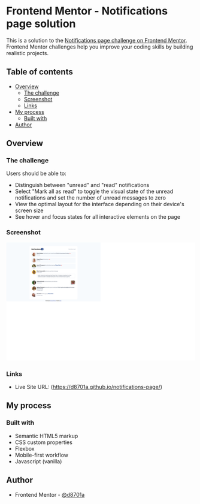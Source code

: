 # Frontend Mentor - Notifications page solution

This is a solution to the [Notifications page challenge on Frontend Mentor](https://www.frontendmentor.io/challenges/notifications-page-DqK5QAmKbC). Frontend Mentor challenges help you improve your coding skills by building realistic projects. 

## Table of contents

- [Overview](#overview)
  - [The challenge](#the-challenge)
  - [Screenshot](#screenshot)
  - [Links](#links)
- [My process](#my-process)
  - [Built with](#built-with)
- [Author](#author)

## Overview

### The challenge

Users should be able to:

- Distinguish between "unread" and "read" notifications
- Select "Mark all as read" to toggle the visual state of the unread notifications and set the number of unread messages to zero
- View the optimal layout for the interface depending on their device's screen size
- See hover and focus states for all interactive elements on the page

### Screenshot

![](assets/images/screenshot.png)

### Links

- Live Site URL: (https://d8701a.github.io/notifications-page/)

## My process

### Built with

- Semantic HTML5 markup
- CSS custom properties
- Flexbox
- Mobile-first workflow
- Javascript (vanilla)

## Author

- Frontend Mentor - [@d8701a](https://www.frontendmentor.io/profile/d8701a)

